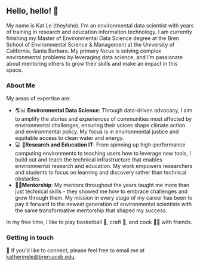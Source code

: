 
## Hello, hello! 👋
My name is Kat Le (they/she). I'm an environmental data scientist with years of training in research and education information technology. I am currently finishing my Master of Environmental Data Science degree at the Bren School of Environmental Science & Management at the University of California, Santa Barbara. My primary focus is solving complex environmental problems by leveraging data science, and I’m passionate about mentoring others to grow their skills and make an impact in this space.


### About Me
My areas of expertise are:
- 🌎📊 **Environmental Data Science**: Through data-driven advocacy, I aim to amplify the stories and experiences of communities most affected by environmental challenges, ensuring their voices shape climate action and environmental policy. My focus is in environmental justice and equitable access to clean water and energy.
- 💻 🔧**Research and Education IT**: From spinning up high-performance computing environments to teaching users how to leverage new tools, I build out and teach the technical infrastructure that enables environmental research and education. My work empowers researchers and students to focus on learning and discovery rather than technical obstacles.
- 🌱💡**Mentorship**: My mentors throughout the years taught me more than just technical skills - they showed me how to embrace challenges and grow through them. My mission in every stage of my career has been to pay it forward to the newest generation of environmental scientists with the same transformative mentorship that shaped my success.
  
In my free time, I like to play basketball 🏀, craft 🎨, and cook 🧑‍🍳 with friends.


### Getting in touch
🤝 If you'd like to connect, please feel free to email me at katherinele@bren.ucsb.edu.


